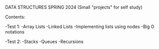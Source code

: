 DATA STRUCTURES SPRING 2024
(Small "projects" for self study)

Contents:

  -Test 1:
    -Array Lists
    -Linked Lists
    -Implementing lists using nodes
    -Big O notations

  -Test 2:
    -Stacks
    -Queues
    -Recursions

